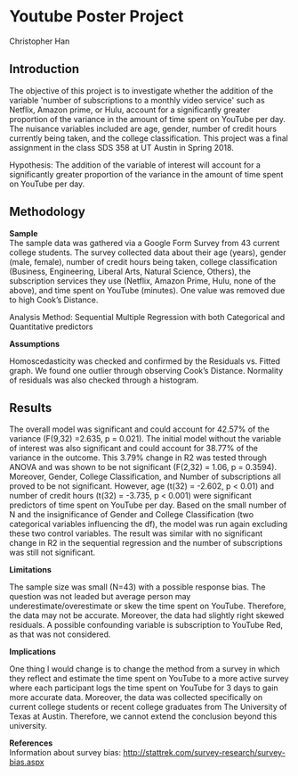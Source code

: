 # Youtube Poster Project
Christopher Han  

## Introduction
The objective of this project is to investigate whether the addition of the variable 'number of subscriptions to a monthly video service' such as Netflix, Amazon prime, or Hulu, account for a significantly greater proportion of the variance in the amount of time spent on YouTube per day. The nuisance variables included are age, gender, number of credit hours currently being taken, and the college classification. This project was a final assignment in the class SDS 358 at UT Austin in Spring 2018.  
  
Hypothesis: The addition of the variable of interest will account for a significantly greater proportion of the variance in the amount of time spent on YouTube per day.

## Methodology

**Sample**  
The sample data was gathered via a Google Form Survey from 43 current college students. The survey collected data about their age (years), gender (male, female), number of credit hours being taken, college classification (Business, Engineering, Liberal Arts, Natural Science, Others), the subscription services they use (Netflix, Amazon Prime, Hulu, none of the above), and time spent on YouTube (minutes). One value was removed due to high Cook’s Distance. 

Analysis Method: Sequential Multiple Regression with both Categorical and Quantitative predictors

**Assumptions**

Homoscedasticity was checked and confirmed by the Residuals vs. Fitted graph. We found one outlier through observing Cook’s Distance. Normality of residuals was also checked through a histogram.

## Results

The overall model was significant and could account for 42.57% of the variance (F(9,32) =2.635, p = 0.021). The initial model without the variable of interest was also significant and could account for 38.77% of the variance in the outcome. This 3.79% change in R2 was tested through ANOVA and was shown to be not significant (F(2,32) = 1.06, p = 0.3594). Moreover, Gender, College Classification, and Number of subscriptions all proved to be not significant. However, age (t(32) = -2.602, p < 0.01) and number of credit hours (t(32) = -3.735, p < 0.001) were significant predictors of time spent on YouTube per day. Based on the small number of N and the insignificance of Gender and College Classification (two categorical variables influencing the df), the model was run again excluding these two control variables. The result was similar with no significant change in R2 in the sequential regression and the number of subscriptions was still not significant. 

**Limitations**  

The sample size was small (N=43) with a possible response bias. The question was not leaded but average person may underestimate/overestimate or skew the time spent on YouTube. Therefore, the data may not be accurate. Moreover, the data had slightly right skewed residuals. A possible confounding variable is subscription to YouTube Red, as that was not considered. 

**Implications**  

One thing I would change is to change the method from a survey in which they reflect and estimate the time spent on YouTube to a more active survey where each participant logs the time spent on YouTube for 3 days to gain more accurate data. Moreover, the data was collected specifically on current college students or recent college graduates from The University of Texas at Austin. Therefore, we cannot extend the conclusion beyond this university.

**References**  
Information about survey bias: http://stattrek.com/survey-research/survey-bias.aspx 
